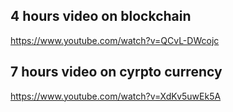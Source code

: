 ## 4 hours video on blockchain
https://www.youtube.com/watch?v=QCvL-DWcojc

## 7 hours video on cyrpto currency 
https://www.youtube.com/watch?v=XdKv5uwEk5A
